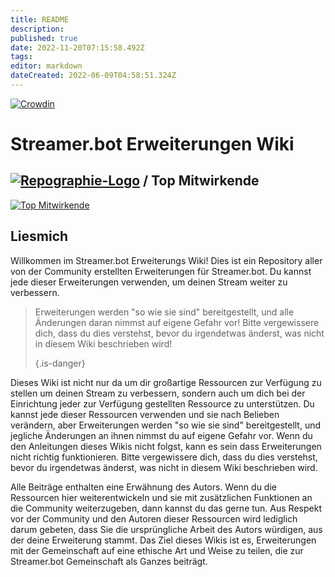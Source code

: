 ```yaml
---
title: README
description:
published: true
date: 2022-11-20T07:15:58.492Z
tags:
editor: markdown
dateCreated: 2022-06-09T04:58:51.324Z
---
```


[![Crowdin](https://badges.crowdin.net/streamer-bot-extensions-wiki/localized.svg)](https://translate.botextensions.dev/project/streamer-bot-extensions-wiki)
# Streamer.bot Erweiterungen Wiki


## [![Repographie-Logo](https://images.repography.com/logo.svg)](https://repography.com) / Top Mitwirkende
[![Top Mitwirkende](https://images.repography.com/30250497/Streamer-bot-Extensions/Streamer.bot-Extensions-Wiki/top-contributors/929d054d2926b2cc37410c020fbf90c9_table.svg)](https://github.com/Streamer-bot-Extensions/Streamer.bot-Extensions-Wiki/graphs/contributors)

## Liesmich

Willkommen im Streamer.bot Erweiterungs Wiki!  Dies ist ein Repository aller von der Community erstellten Erweiterungen für Streamer.bot.  Du kannst jede dieser Erweiterungen verwenden, um deinen Stream weiter zu verbessern.

> Erweiterungen werden "so wie sie sind" bereitgestellt, und alle Änderungen daran nimmst auf eigene Gefahr vor!  Bitte vergewissere dich, dass du dies verstehst, bevor du irgendetwas änderst, was nicht in diesem Wiki beschrieben wird! 
> 
> {.is-danger}

Dieses Wiki ist nicht nur da um dir großartige Ressourcen zur Verfügung zu stellen um deinen Stream zu verbessern, sondern auch um dich bei der Einrichtung jeder zur Verfügung gestellten Ressource zu unterstützen.  Du kannst jede dieser Ressourcen verwenden und sie nach Belieben verändern, aber Erweiterungen werden "so wie sie sind" bereitgestellt, und jegliche Änderungen an ihnen nimmst du auf eigene Gefahr vor. Wenn du den Anleitungen dieses Wikis nicht folgst, kann es sein dass Erweiterungen nicht richtig funktionieren.  Bitte vergewissere dich, dass du dies verstehst, bevor du irgendetwas änderst, was nicht in diesem Wiki beschrieben wird.

Alle Beiträge enthalten eine Erwähnung des Autors.  Wenn du die Ressourcen hier weiterentwickeln und sie mit zusätzlichen Funktionen an die Community weiterzugeben, dann kannst du das gerne tun.  Aus Respekt vor der Community und den Autoren dieser Ressourcen wird lediglich darum gebeten, dass Sie die ursprüngliche Arbeit des Autors würdigen, aus der deine Erweiterung stammt.  Das Ziel dieses Wikis ist es, Erweiterungen mit der Gemeinschaft auf eine ethische Art und Weise zu teilen, die zur Streamer.bot Gemeinschaft als Ganzes beiträgt.
